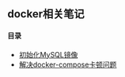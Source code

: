 ## docker相关笔记

#### 目录

* [初始化MySQL镜像](00-customize-your-mysql-database-in-docker.md)
* [解决docker-compose卡顿问题](00-docker-compose-hangs.md)
